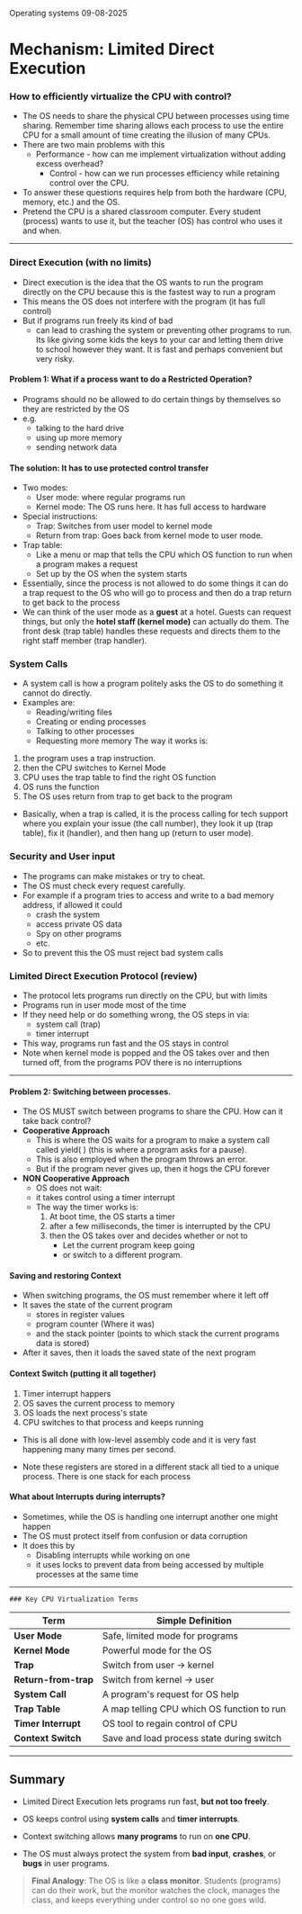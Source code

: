 Operating systems
09-08-2025

# Mechanism: Limited Direct Execution
### How to efficiently virtualize the CPU with control?
- The OS needs to share the physical CPU between processes using time sharing. Remember time sharing allows each process to use the entire CPU for a small amount of time creating the illusion of many CPUs.
- There are two main problems with this
	- Performance - how can me implement virtualization without adding excess overhead?
	  - Control - how can we run processes efficiency while retaining control over the CPU.
- To answer these questions requires help from both the hardware (CPU, memory, etc.) and the OS.
- Pretend the CPU is a shared classroom computer. Every student (process) wants to use it, but the teacher (OS) has control who uses it and when.
---
### Direct Execution (with no limits)
- Direct execution is the idea that the OS wants to run the program directly on the CPU because this is the fastest way to run a program
- This means the OS does not interfere with the program (it has full control)
- But if programs run freely its kind of bad
	- can lead to crashing the system or preventing other programs to run.
Its like giving some kids the keys to your car and letting them drive to school however they want. It is fast and perhaps convenient but very risky.
#### Problem 1: What if a process want to do a Restricted Operation?
- Programs should no be allowed to do certain things by themselves so they are restricted by the OS
- e.g.
	- talking to the hard drive
	- using up more memory
	- sending network data
#### The solution: It has to use  protected control transfer
- Two modes:
	 - User mode: where regular programs run
	 - Kernel mode: The OS runs here. It has full access to hardware
- Special instructions:
	- Trap: Switches from user model to kernel mode
	- Return from trap: Goes back from kernel mode to user mode.
- Trap table: 
	- Like a menu or map that tells the CPU which OS function to run when a program makes a request
	- Set up by the OS when the system starts
- Essentially, since the process is not allowed to do some things it can do a trap request to the OS who will go to process and then do a trap return to get back to the process
- We can think of the user mode as a **guest** at a hotel. Guests can request things, but only the **hotel staff (kernel mode)** can actually do them. The front desk (trap table) handles these requests and directs them to the right staff member (trap handler).
### System Calls
- A system call is how a program politely asks the OS to do something it cannot do directly.
- Examples are:
	- Reading/writing files    
	- Creating or ending processes
	- Talking to other processes	    
	- Requesting more memory 
The way it works is:
1. the program uses a trap instruction.
2. then the CPU switches to Kernel Mode
3. CPU uses the trap table to find the right OS function
4. OS runs the function
5. The OS uses return from trap to get back to the program

- Basically, when a trap is called, it is the process calling for tech support where you explain your issue (the call number), they look it up (trap table), fix it (handler), and then hang up (return to user mode).

### Security and User input
- The programs can make mistakes or try to cheat.
- The OS must check every request carefully.
- For example if a program tries to access and write to a bad memory address, if allowed it could
	- crash the system
	- access private OS data
	- Spy on other programs
	- etc.
- So to prevent this the OS must reject bad system calls
### Limited Direct Execution Protocol (review)
- The protocol lets programs run directly on the CPU, but with limits
- Programs run in user mode most of the time 
- If they need help or do something wrong, the OS steps in via:
	- system call (trap)
	- timer interrupt
- This way, programs run fast and the OS stays in control
- Note when kernel mode is popped and the OS takes over and then turned off, from the programs POV there is no interruptions
--- 
#### Problem 2: Switching between processes. 
- The OS MUST switch between programs to share the CPU. How can it take back control?
- **Cooperative Approach**
	- This is where the OS waits for a program to make a system call called yield( ) (this is where a program asks for a pause).
	-  This is also employed when the program throws an error.
	- But if the program never gives up, then it hogs the CPU forever
-  **NON Cooperative Approach**
	- OS does not wait:
	- it takes control using a timer interrupt
	- The way the timer works is:
		1. At boot time, the OS starts a timer
		2. after a few milliseconds, the timer is interrupted by the CPU
		3. then the OS takes over and decides whether or not to 
			- Let the current program keep going
			- or switch to a different program.
#### Saving and restoring Context
- When switching programs, the OS must remember where it left off
- It saves the state of the current program
	- stores in register values
	- program counter (Where it was)
	- and the stack pointer (points to which stack the current programs data is stored)
- After it saves, then it loads the saved state of the next program
#### Context Switch (putting it all together)
1. Timer interrupt happers
2. OS saves the current process to memory
3. OS loads the next process's state
4. CPU switches to that process and keeps running

- This is all done with low-level assembly code and it is very fast happening many many times per second.

- Note these registers are stored in a different stack all tied to a unique process. There is one stack for each process
#### What about Interrupts during interrupts?
- Sometimes, while the OS is handling one interrupt another one might happen
- The OS must protect itself from confusion or data corruption
- It does this by
	- Disabling interrupts while working on one
	- it uses locks to prevent data from being accessed by multiple processes at the same time
--- 
	### Key CPU Virtualization Terms

|Term|Simple Definition|
|---|---|
|**User Mode**|Safe, limited mode for programs|
|**Kernel Mode**|Powerful mode for the OS|
|**Trap**|Switch from user → kernel|
|**Return-from-trap**|Switch from kernel → user|
|**System Call**|A program's request for OS help|
|**Trap Table**|A map telling CPU which OS function to run|
|**Timer Interrupt**|OS tool to regain control of CPU|
|**Context Switch**|Save and load process state during switch|

---

## Summary

- Limited Direct Execution lets programs run fast, **but not too freely**.
    
- OS keeps control using **system calls** and **timer interrupts**.
    
- Context switching allows **many programs** to run on **one CPU**.
    
- The OS must always protect the system from **bad input**, **crashes**, or **bugs** in user programs.
    

>  **Final Analogy**: The OS is like a **class monitor**. Students (programs) can do their work, but the monitor watches the clock, manages the class, and keeps everything under control so no one goes wild.
